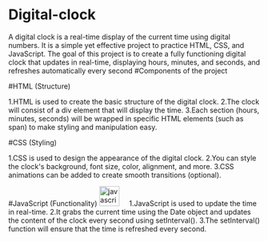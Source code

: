 # Digital-clock
A digital clock is a real-time display of the current time using digital numbers. It is a simple yet effective project to practice HTML, CSS, and JavaScript. The goal of this project is to create a fully functioning digital clock that updates in real-time, displaying hours, minutes, and seconds, and refreshes automatically every second
#Components of the project

#HTML (Structure)

1.HTML is used to create the basic structure of the digital clock.
2.The clock will consist of a div element that will display the time.
3.Each section (hours, minutes, seconds) will be wrapped in specific HTML elements (such as span) to make styling and manipulation easy.

#CSS (Styling)

1.CSS is used to design the appearance of the digital clock.
2.You can style the clock's background, font size, color, alignment, and more.
3.CSS animations can be added to create smooth transitions (optional).

#JavaScript (Functionality)
 <img src="https://cdn.jsdelivr.net/gh/devicons/devicon/icons/javascript/javascript-original.svg" height="40" alt="javascript logo"  />
  <img width="12" />
1.JavaScript is used to update the time in real-time.
2.It grabs the current time using the Date object and updates the content of the clock every second using setInterval().
3.The setInterval() function will ensure that the time is refreshed every second.
